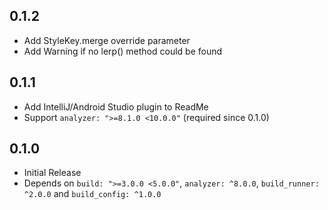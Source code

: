 ## 0.1.2

* Add StyleKey.merge override parameter
* Add Warning if no lerp() method could be found

## 0.1.1

* Add IntelliJ/Android Studio plugin to ReadMe
* Support `analyzer: ">=8.1.0 <10.0.0"` (required since 0.1.0)

## 0.1.0

* Initial Release
* Depends on `build: ">=3.0.0 <5.0.0"`, `analyzer: ^8.0.0`, `build_runner: ^2.0.0` and `build_config: ^1.0.0`
